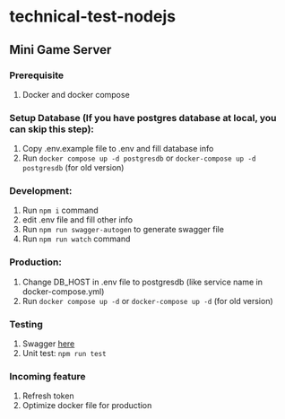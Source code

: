 # technical-test-nodejs

## Mini Game Server

### Prerequisite
1. Docker and docker compose


### Setup Database (If you have postgres database at local, you can skip this step):

1. Copy .env.example file to .env and fill database info
2. Run `docker compose up -d postgresdb` or `docker-compose up -d postgresdb` (for old version)

### Development:

1. Run `npm i` command
2. edit .env file and fill other info
3. Run `npm run swagger-autogen` to generate swagger file
4. Run `npm run watch` command

### Production:

1. Change DB_HOST in .env file to postgresdb (like service name in docker-compose.yml)
1. Run `docker compose up -d` or `docker-compose up -d` (for old version)

### Testing

1. Swagger [here](http://localhost:3001/doc)
2. Unit test: `npm run test`

### Incoming feature

1. Refresh token
2. Optimize docker file for production